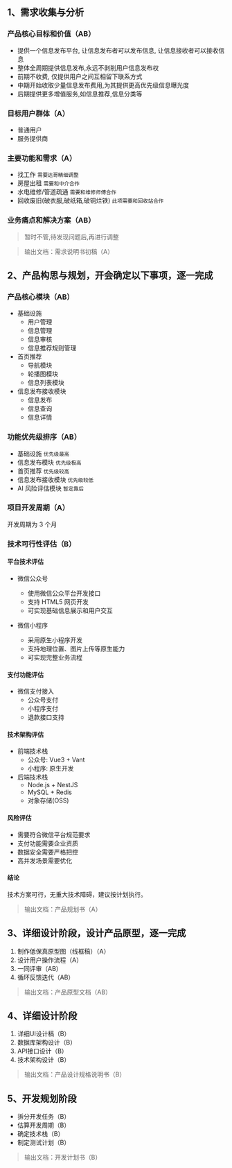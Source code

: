 ## 1、需求收集与分析

### 产品核心目标和价值（AB）

- 提供一个信息发布平台, 让信息发布者可以发布信息, 让信息接收者可以接收信息
- 整体全周期提供信息发布,永远不剥削用户信息发布权
- 前期不收费, 仅提供用户之间互相留下联系方式
- 中期开始收取少量信息发布费用,为其提供更高优先级信息曝光度
- 后期提供更多增值服务,如信息推荐,信息分类等

### 目标用户群体（A）

- 普通用户
- 服务提供商

### 主要功能和需求（A）

- 找工作 `需要达哥精细调整`
- 房屋出租 `需要和中介合作`
- 水电维修/管道疏通 `需要和维修师傅合作`
- 回收废旧(破衣服,破纸箱,破铜烂铁) `此项需要和回收站合作`


### 业务痛点和解决方案（AB）
> 暂时不管,待发现问题后,再进行调整


> 输出文档：需求说明书初稿（A）

## 2、产品构思与规划，开会确定以下事项，逐一完成

### 产品核心模块（AB）

- 基础设施
  - 用户管理
  - 信息管理
  - 信息审核
  - 信息推荐规则管理
- 首页推荐
  - 导航模块
  - 轮播图模块
  - 信息列表模块
- 信息发布接收模块
  - 信息发布
  - 信息查询
  - 信息详情


### 功能优先级排序（AB）

- 基础设施 `优先级最高`
- 信息发布模块 `优先级极高`
- 首页推荐 `优先级较高`
- 信息发布接收模块 `优先级较低`
- AI 风险评估模块 `暂定靠后`

### 项目开发周期（A）

开发周期为 3 个月

### 技术可行性评估（B）

#### 平台技术评估
- 微信公众号
  - 使用微信公众平台开发接口
  - 支持 HTML5 网页开发
  - 可实现基础信息展示和用户交互
  
- 微信小程序
  - 采用原生小程序开发
  - 支持地理位置、图片上传等原生能力
  - 可实现完整业务流程

#### 支付功能评估
- 微信支付接入
  - 公众号支付
  - 小程序支付
  - 退款接口支持

#### 技术架构评估
- 前端技术栈
  - 公众号: Vue3 + Vant
  - 小程序: 原生开发
- 后端技术栈
  - Node.js + NestJS
  - MySQL + Redis
  - 对象存储(OSS)

#### 风险评估
- 需要符合微信平台规范要求
- 支付功能需要企业资质
- 数据安全需要严格把控
- 高并发场景需要优化

#### 结论
技术方案可行，无重大技术障碍，建议按计划执行。

> 输出文档：产品规划书（A）

## 3、详细设计阶段，设计产品原型，逐一完成

1. 制作低保真原型图（线框稿）（A）
2. 设计用户操作流程（A）
3. 一同评审（AB）
4. 循环反馈迭代（AB）

> 输出文档：产品原型文档（AB）

## 4、详细设计阶段

1. 详细UI设计稿（B）
2. 数据库架构设计（B）
3. API接口设计（B）
4. 技术架构设计（B）

> 输出文档：产品设计规格说明书（B）

## 5、开发规划阶段

- 拆分开发任务（B）
- 估算开发周期（B）
- 确定技术栈（B）
- 制定测试计划（B）

> 输出文档：开发计划书（B）
